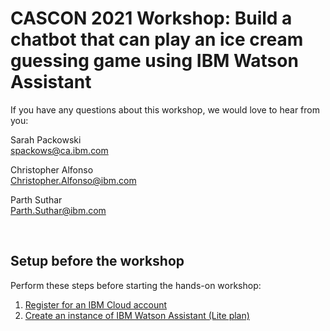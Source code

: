 # CASCON 2021 Workshop: Build a chatbot that can play an ice cream guessing game using IBM Watson Assistant

If you have any questions about this workshop, we would love to hear from you:

Sarah Packowski<br/>
spackows@ca.ibm.com

Christopher Alfonso<br/>
Christopher.Alfonso@ibm.com

Parth Suthar<br/>
Parth.Suthar@ibm.com

<p>&nbsp;</p>


## Setup before the workshop
Perform these steps before starting the hands-on workshop:
1. [Register for an IBM Cloud account](https://cloud.ibm.com/registration)
2. [Create an instance of IBM Watson Assistant (Lite plan)](https://cloud.ibm.com/catalog/services/watson-assistant)

<p>&nbsp;</p>

